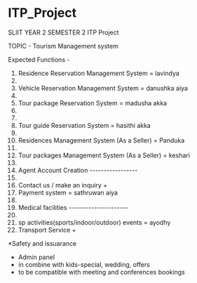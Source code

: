 # ITP_Project
SLIIT YEAR 2 SEMESTER 2 ITP Project

TOPIC - Tourism Management system

Expected Functions - 
1) Residence Reservation Management System = lavindya
2) 
3) Vehicle Reservation Management System  = danushka aiya
4) 
5) Tour package Reservation System  = madusha akka
6) 
7)
8) Tour guide Reservation System = hasithi akka
9) 
10) Residences Management System (As a Seller) = Panduka
11) 
12) Tour packages Management System (As a Seller) = keshari  
13) 
14) Agent Account Creation -----------------
15) 
16) Contact us / make an inquiry +
17) Payment system = sathruwan aiya
18) 
19) Medical facilities ---------------------
20) 
21) sp activities(sports/indoor/outdoor) events = ayodhy 
23) Transport Service +


*Safety and issuarance

+ Admin panel
+ in combine with kids-special, wedding, offers
+ to be compatible with meeting and conferences bookings

